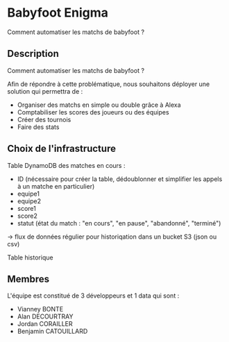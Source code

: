 # Babyfoot Enigma

Comment automatiser les matchs de babyfoot ?


## Description

Comment automatiser les matchs de babyfoot ?

Afin de répondre à cette problématique, nous souhaitons déployer une solution qui permettra de :

- Organiser des matchs en simple ou double grâce à Alexa
- Comptabiliser les scores des joueurs ou des équipes
- Créer des tournois
- Faire des stats

## Choix de l'infrastructure

Table DynamoDB des matches en cours :

- ID (nécessaire pour créer la table, dédoublonner et simplifier les appels à un matche en particulier)
- equipe1
- equipe2 
- score1
- score2 
- statut (état du match : "en cours", "en pause", "abandonné", "terminé")


-> flux de données régulier pour historiqation dans un bucket S3 (json ou csv)

Table historique



## Membres

L'équipe est constitué de 3 développeurs et 1 data qui sont : 

- Vianney BONTE
- Alan DECOURTRAY
- Jordan CORAILLER
- Benjamin CATOUILLARD
